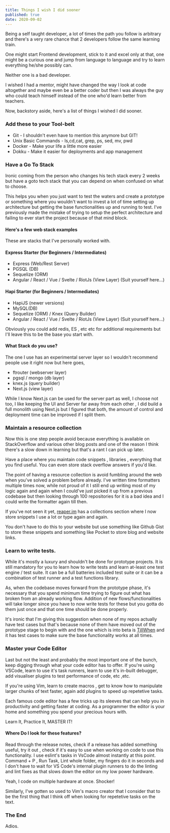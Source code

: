 ```yaml
---
title: Things I wish I did sooner
published: true
date: 2020-09-02
---
```


Being a self taught developer, a lot of times the path you follow is arbitrary
and there's a very rare chance that 2 developers follow the same learning train.

One might start Frontend development, stick to it and excel only at that, one
might be a curious one and jump from language to language and try to learn
everything he/she possibly can.

Neither one is a bad developer.

I wished I had a mentor, might have changed the way I look at code altogether
and maybe even be a better coder but then I was always the guy who could teach
himself instead of the one who'd learn better from teachers.

Now, backstory aside, here's a list of things I wished I did sooner.

### Add these to your Tool-belt

- Git - I shouldn't even have to mention this anymore but GIT!
- Unix Basic Commands - ls,cd,cat, grep, ps, sed, mv, pwd
- Docker - Make your life a little more easier
- Dokku - Make it easier for deployments and app management

### Have a Go To Stack

Ironic coming from the person who changes his tech stack every 2 weeks but have
a goto tech stack that you can depend on when confused on what to choose.

This helps you when you just want to test the waters and create a prototype or
something where you wouldn't want to invest a lot of time setting up
architecture but getting the base functionalities up and running to test. I've
previously made the mistake of trying to setup the perfect architecture and
failing to ever start the project because of that mind block.

#### Here's a few web stack examples

These are stacks that I've personally worked with.

#### Express Starter (for Beginners / Intermediates)

- Express (Web/Rest Server)
- PGSQL (DB)
- Sequelize (ORM)
- Angular / React / Vue / Svelte / RiotJs (View Layer) (Suit yourself here...)

#### Hapi Starter (for Beginners / Intermediates)

- HapiJS (newer versions)
- MySQL(DB)
- Sequelize (ORM) / Knex (Query Builder)
- Angular / React / Vue / Svelte / RiotJs (View Layer) (Suit yourself here...)

Obviously you could add redis, ES , etc etc for additional requirements but I'll
leave this to be the base you start with.

#### What Stack do you use?

The one I use has an experimental server layer so I wouldn't recommend people
use it right now but here goes,

- ftrouter (webserver layer)
- pgsql / mongo (db layer)
- knex.js (query builder)
- Next.js (view layer)

While I know Next.js can be used for the server part as well, I choose not too,
I like keeping the UI and Server far away from each other , I did build a full
monolith using Next.js but I figured that both, the amount of control and
deployment time can be improved if I split them.

### Maintain a resource collection

Now this is one step people avoid because everything is available on
StackOverflow and various other blog posts and one of the reason I think there's
a slow down in learning but that's a rant I can pick up later.

Have a place where you maintain code snippets , libraries , everything that you
find useful. You can even store stack overflow answers if you'd like.

The point of having a resource collection is avoid fumbling around the web when
you've solved a problem before already. I've written time formatters multiple
times now, while not proud of it I still end up writing most of my logic again
and again when I could've just picked it up from a previous codebase but then
looking through 100 repositories for it is a bad idea and I could write the
formatter again till then.

If you've not seen it yet, [reaper.im](https://reaper.is) has a collections
section where I now store snippets I use a lot or type again and again.

You don't have to do this to your website but use something like Github Gist to
store these snippets and something like Pocket to store blog and website links.

### Learn to write tests.

While it's mostly a luxury and shouldn't be done for prototype projects. It is
still mandatory for you to learn how to write tests and learn at-least one test
engine / test suite. It can be a full batteries included test suite or it can be
a combination of test runner and a test functions library.

As, when the codebase moves forward from the prototype phase, it's necessary
that you spend minimum time trying to figure out what has broken from an already
working flow. Addition of new flows/functionalities will take longer since you
have to now write tests for these but you gotta do them just once and that one
time should be done properly.

It's ironic that I'm giving this suggestion when none of my repos actually have
test cases but that's because none of them have moved out of the prototype stage
to begin with and the one which is into beta is
[TillWhen](https://tillwhen.barelyhuman.dev) and it has test cases to make sure
the base functionality works at all times.

### Master your Code Editor

Last but not the least and probably the most important one of the bunch, keep
digging through what your code editor has to offer. If you're using VSCode,
learn to use it's task runners, learn to use it's in-built debugger, add
visualiser plugins to test performance of code, etc ,etc.

If you're using Vim, learn to create macros , get to know how to manipulate
larger chunks of text faster, again add plugins to speed up repetetive tasks.

Each famous code editor has a few tricks up its sleeves that can help you in
productivity and getting faster at coding. As a programmer the editor is your
home and something you spend your precious hours with.

Learn It, Practice It, MASTER IT!

#### Where Do I look for these features?

Read through the release notes, check if a release has added something useful,
try it out , check if it's easy to use when working on code to use this
functionality. I use eslint's tasks in VsCode almost instantly at this point.
Command + P , Run Task, Lint whole folder, my fingers do it in seconds and I
don't have to wait for VS Code's internal plugin runners to do the linting and
lint fixes as that slows down the editor on my low power hardware.

Yeah, I code on multiple hardware at once. Shocker!

Similarly, I've gotten so used to Vim's macro creator that I consider that to be
the first thing that I think off when looking for repetetive tasks on the text.

### The End

Adios.
